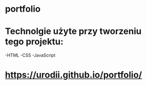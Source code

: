 # portfolio
# Technolgie użyte przy tworzeniu tego projektu:
-HTML
-CSS
-JavaScript
# https://urodii.github.io/portfolio/ 

